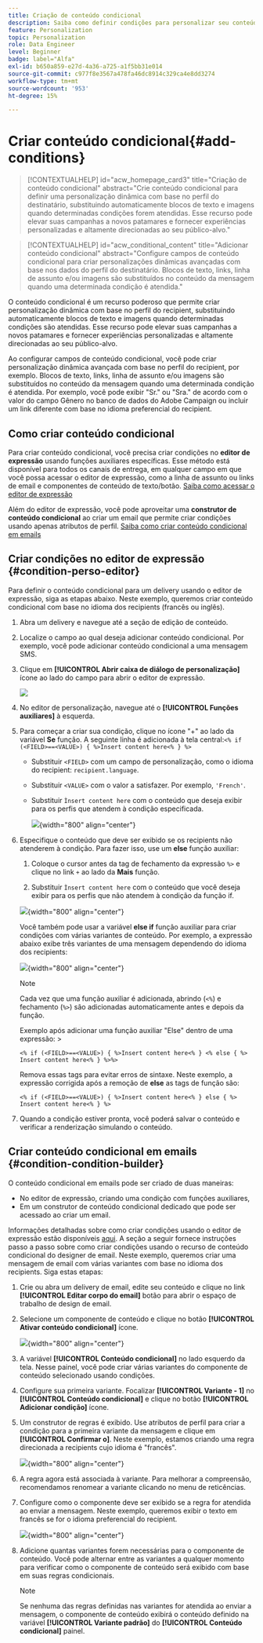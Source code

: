 ```yaml
---
title: Criação de conteúdo condicional
description: Saiba como definir condições para personalizar seu conteúdo na interface do Adobe Campaign Web
feature: Personalization
topic: Personalization
role: Data Engineer
level: Beginner
badge: label="Alfa"
exl-id: b650a859-e27d-4a36-a725-a1f5bb31e014
source-git-commit: c977f8e3567a478fa46dc8914c329ca4e8dd3274
workflow-type: tm+mt
source-wordcount: '953'
ht-degree: 15%

---
```


# Criar conteúdo condicional{#add-conditions}

>[!CONTEXTUALHELP]
>id="acw_homepage_card3"
>title="Criação de conteúdo condicional"
>abstract="Crie conteúdo condicional para definir uma personalização dinâmica com base no perfil do destinatário, substituindo automaticamente blocos de texto e imagens quando determinadas condições forem atendidas. Esse recurso pode elevar suas campanhas a novos patamares e fornecer experiências personalizadas e altamente direcionadas ao seu público-alvo."



>[!CONTEXTUALHELP]
>id="acw_conditional_content"
>title="Adicionar conteúdo condicional"
>abstract="Configure campos de conteúdo condicional para criar personalizações dinâmicas avançadas com base nos dados do perfil do destinatário. Blocos de texto, links, linha de assunto e/ou imagens são substituídos no conteúdo da mensagem quando uma determinada condição é atendida."

O conteúdo condicional é um recurso poderoso que permite criar personalização dinâmica com base no perfil do recipient, substituindo automaticamente blocos de texto e imagens quando determinadas condições são atendidas. Esse recurso pode elevar suas campanhas a novos patamares e fornecer experiências personalizadas e altamente direcionadas ao seu público-alvo.

Ao configurar campos de conteúdo condicional, você pode criar personalização dinâmica avançada com base no perfil do recipient, por exemplo. Blocos de texto, links, linha de assunto e/ou imagens são substituídos no conteúdo da mensagem quando uma determinada condição é atendida. Por exemplo, você pode exibir &quot;Sr.&quot; ou &quot;Sra.&quot; de acordo com o valor do campo Gênero no banco de dados do Adobe Campaign ou incluir um link diferente com base no idioma preferencial do recipient.

## Como criar conteúdo condicional

Para criar conteúdo condicional, você precisa criar condições no **editor de expressão** usando funções auxiliares específicas. Esse método está disponível para todos os canais de entrega, em qualquer campo em que você possa acessar o editor de expressão, como a linha de assunto ou links de email e componentes de conteúdo de texto/botão. [Saiba como acessar o editor de expressão](gs-personalization.md/#access)

Além do editor de expressão, você pode aproveitar uma **construtor de conteúdo condicional** ao criar um email que permite criar condições usando apenas atributos de perfil. [Saiba como criar conteúdo condicional em emails](#condition-condition-builder)

## Criar condições no editor de expressão {#condition-perso-editor}

Para definir o conteúdo condicional para um delivery usando o editor de expressão, siga as etapas abaixo. Neste exemplo, queremos criar conteúdo condicional com base no idioma dos recipients (francês ou inglês).

1. Abra um delivery e navegue até a seção de edição de conteúdo.

1. Localize o campo ao qual deseja adicionar conteúdo condicional. Por exemplo, você pode adicionar conteúdo condicional a uma mensagem SMS.

1. Clique em **[!UICONTROL Abrir caixa de diálogo de personalização]** ícone ao lado do campo para abrir o editor de expressão.

   ![](assets/open-perso-editor-sms.png)

1. No editor de personalização, navegue até o **[!UICONTROL Funções auxiliares]** à esquerda.

1. Para começar a criar sua condição, clique no ícone &quot;+&quot; ao lado da variável **Se** função. A seguinte linha é adicionada à tela central:`<% if (<FIELD>==<VALUE>) { %>Insert content here<% } %>`

   * Substituir `<FIELD>` com um campo de personalização, como o idioma do recipient: `recipient.language`.
   * Substituir `<VALUE>` com o valor a satisfazer. Por exemplo, `'French'`.
   * Substituir `Ìnsert content here` com o conteúdo que deseja exibir para os perfis que atendem à condição especificada.

     ![](assets/condition-sample1.png){width="800" align="center"}

1. Especifique o conteúdo que deve ser exibido se os recipients não atenderem à condição. Para fazer isso, use um **else** função auxiliar:

   1. Coloque o cursor antes da tag de fechamento da expressão `%>` e clique no link `+` ao lado da **Mais** função.

   1. Substituir `Ìnsert content here` com o conteúdo que você deseja exibir para os perfis que não atendem à condição da função if.

   ![](assets/condition-sample2.png){width="800" align="center"}

   Você também pode usar a variável **else if** função auxiliar para criar condições com várias variantes de conteúdo. Por exemplo, a expressão abaixo exibe três variantes de uma mensagem dependendo do idioma dos recipients:

   ![](assets/condition-sample3.png){width="800" align="center"}

   >[!NOTE]
   >
   >Cada vez que uma função auxiliar é adicionada, abrindo (`<%`) e fechamento (`%>`) são adicionadas automaticamente antes e depois da função.
   >
   >Exemplo após adicionar uma função auxiliar &quot;Else&quot; dentro de uma expressão: >
   >
   >`<% if (<FIELD>==<VALUE>) { %>Insert content here<% } <% else { %> Insert content here<% } %>%>`
   >
   >Remova essas tags para evitar erros de sintaxe. Neste exemplo, a expressão corrigida após a remoção de **else** as tags de função são:
   >
   >`<% if (<FIELD>==<VALUE>) { %>Insert content here<% } else { %> Insert content here<% } %>`

1. Quando a condição estiver pronta, você poderá salvar o conteúdo e verificar a renderização simulando o conteúdo.

## Criar conteúdo condicional em emails {#condition-condition-builder}

O conteúdo condicional em emails pode ser criado de duas maneiras:
* No editor de expressão, criando uma condição com funções auxiliares,
* Em um construtor de conteúdo condicional dedicado que pode ser acessado ao criar um email.

Informações detalhadas sobre como criar condições usando o editor de expressão estão disponíveis [aqui](#condition-perso-editor). A seção a seguir fornece instruções passo a passo sobre como criar condições usando o recurso de conteúdo condicional do designer de email. Neste exemplo, queremos criar uma mensagem de email com várias variantes com base no idioma dos recipients. Siga estas etapas:

1. Crie ou abra um delivery de email, edite seu conteúdo e clique no link **[!UICONTROL Editar corpo do email]** botão para abrir o espaço de trabalho de design de email.

1. Selecione um componente de conteúdo e clique no botão **[!UICONTROL Ativar conteúdo condicional]** ícone.

   ![](assets/condition-email-enable.png){width="800" align="center"}

1. A variável **[!UICONTROL Conteúdo condicional]** no lado esquerdo da tela. Nesse painel, você pode criar várias variantes do componente de conteúdo selecionado usando condições.

1. Configure sua primeira variante. Focalizar **[!UICONTROL Variante - 1]** no **[!UICONTROL Conteúdo condicional]** e clique no botão **[!UICONTROL Adicionar condição]** ícone.

1. Um construtor de regras é exibido. Use atributos de perfil para criar a condição para a primeira variante da mensagem e clique em **[!UICONTROL Confirmar o]**. Neste exemplo, estamos criando uma regra direcionada a recipients cujo idioma é &quot;francês&quot;.

   ![](assets/condition-email-rule.png){width="800" align="center"}

1. A regra agora está associada à variante. Para melhorar a compreensão, recomendamos renomear a variante clicando no menu de reticências.

1. Configure como o componente deve ser exibido se a regra for atendida ao enviar a mensagem. Neste exemplo, queremos exibir o texto em francês se for o idioma preferencial do recipient.

   ![](assets/condition-email-variant1.png){width="800" align="center"}

1. Adicione quantas variantes forem necessárias para o componente de conteúdo. Você pode alternar entre as variantes a qualquer momento para verificar como o componente de conteúdo será exibido com base em suas regras condicionais.

   >[!NOTE]
   >Se nenhuma das regras definidas nas variantes for atendida ao enviar a mensagem, o componente de conteúdo exibirá o conteúdo definido na variável **[!UICONTROL Variante padrão]** do **[!UICONTROL Conteúdo condicional]** painel.
